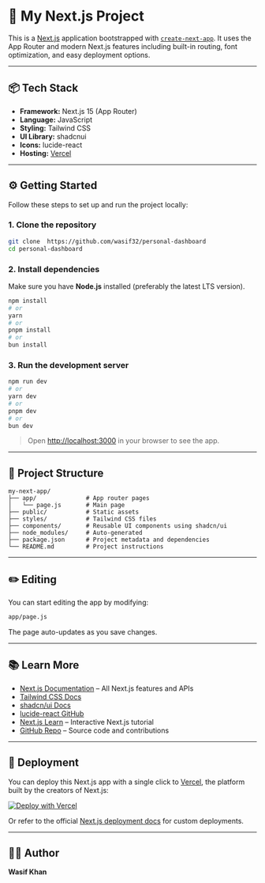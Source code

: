 # 🚀 My Next.js Project

This is a [Next.js](https://nextjs.org) application bootstrapped with [`create-next-app`](https://github.com/vercel/next.js/tree/canary/packages/create-next-app). It uses the App Router and modern Next.js features including built-in routing, font optimization, and easy deployment options.

---

## 📦 Tech Stack

- **Framework:** Next.js 15 (App Router)
- **Language:** JavaScript
- **Styling:** Tailwind CSS
- **UI Library:** shadcnui
- **Icons:** lucide-react
- **Hosting:** [Vercel](https://personal-dashboard-smoky-chi.vercel.app/)

---

## ⚙️ Getting Started

Follow these steps to set up and run the project locally:

### 1. Clone the repository

```bash
git clone  https://github.com/wasif32/personal-dashboard
cd personal-dashboard
```

### 2. Install dependencies

Make sure you have **Node.js** installed (preferably the latest LTS version).

```bash
npm install
# or
yarn
# or
pnpm install
# or
bun install
```

### 3. Run the development server

```bash
npm run dev
# or
yarn dev
# or
pnpm dev
# or
bun dev
```

> Open [http://localhost:3000](http://localhost:3000) in your browser to see the app.

---

## 📁 Project Structure

```
my-next-app/
├── app/              # App router pages
│   └── page.js       # Main page
├── public/           # Static assets
├── styles/           # Tailwind CSS files
├── components/       # Reusable UI components using shadcn/ui
├── node_modules/     # Auto-generated
├── package.json      # Project metadata and dependencies
└── README.md         # Project instructions
```

---

## ✏️ Editing

You can start editing the app by modifying:

```bash
app/page.js
```

The page auto-updates as you save changes.

---

## 📚 Learn More

- [Next.js Documentation](https://nextjs.org/docs) – All Next.js features and APIs
- [Tailwind CSS Docs](https://tailwindcss.com/docs)
- [shadcn/ui Docs](https://ui.shadcn.dev/docs)
- [lucide-react GitHub](https://github.com/lucide-icons/lucide)
- [Next.js Learn](https://nextjs.org/learn) – Interactive Next.js tutorial
- [GitHub Repo](https://github.com/vercel/next.js) – Source code and contributions

---

## 🚀 Deployment

You can deploy this Next.js app with a single click to [Vercel](https://vercel.com), the platform built by the creators of Next.js:

[![Deploy with Vercel](https://vercel.com/button)](https://vercel.com/new?utm_source=create-next-app&utm_campaign=create-next-app-readme)

Or refer to the official [Next.js deployment docs](https://nextjs.org/docs/app/building-your-application/deploying) for custom deployments.

---

## 🧑‍💻 Author

**Wasif Khan**

[LinkedIn]: (https://www.linkedin.com/in/wasif-khan-713a40246/)
